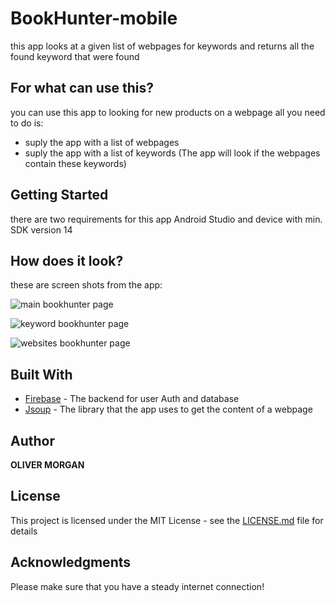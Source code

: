 # BookHunter-mobile
this app looks at a given list of webpages for keywords and returns all the found keyword that were found

## For what can use this?
you can use this app to looking for new products on a webpage all you need to do is:
* suply the app with a list of webpages
* suply the app with a list of keywords (The app will look if the webpages contain these keywords)

## Getting Started
there are two requirements for this app Android Studio and device with min. SDK version 14


## How does it look?
these are screen shots from the app:

![main bookhunter page](https://i.imgur.com/4JqtbTq.png)

![keyword bookhunter page](https://i.imgur.com/TKS9zv7.png)

![websites bookhunter page](https://i.imgur.com/QgrSMjI.png)


## Built With

* [Firebase](https://firebase.google.com/) - The backend for user Auth and database
* [Jsoup](https://jsoup.org//) - The library that the app uses to get the content of a webpage



## Author

**OLIVER MORGAN**

## License

This project is licensed under the MIT License - see the [LICENSE.md](LICENSE.md) file for details

## Acknowledgments

Please make sure that you have a steady internet connection!


